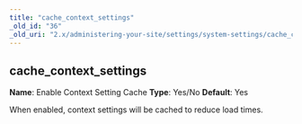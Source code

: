 ```yaml
---
title: "cache_context_settings"
_old_id: "36"
_old_uri: "2.x/administering-your-site/settings/system-settings/cache_context_settings"
---
```


## cache\_context\_settings

**Name**: Enable Context Setting Cache 
**Type**: Yes/No 
**Default**: Yes

When enabled, context settings will be cached to reduce load times.